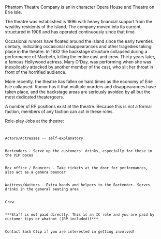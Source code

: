 ﻿Phantom Theatre Company is an in character Opera House and Theatre on Erie Isle. 


The theatre was established is 1896 with heavy financial support from the wealthy residents of the island. The company moved into its current structured in 1906 and has operated continuously since that time.


Occasional rumors have floated around the island since the early twenties century, indicating occasional disappearances and other tragedies taking place in the theatre.  In 1932 the backstage structure collapsed during a performance of Macbeth, killing the entire cast and crew.  Thirty years later, a famous Hollywood actress, Mary O'Day, was performing when she was inexplicably attacked by another member of the cast, who slit her throat in front of the horrified audience.


More recently, the theatre has fallen on hard times as the economy of Erie Isle collapsed.  Rumor has it that multiple murders and disappearances have taken place, and the backstage areas are seriously avoided by all but the most dedicated theatergoers.


A number of RP positions exist at the theatre. Because this is not a formal faction, members of any faction can act in these roles.  


Role-play Jobs at the theatre:
~~~~~~~~~~~


Actors/Actresses -- self-explanatory. 


Bartenders - Serve up the customers’ drinks, especially for those in the VIP boxes


Box office / Bouncers - Take tickets at the door for performances, also act as a genera bouncer


Waitress/Waiters - Extra hands and helpers to the Bartender. Serves drinks in the general seating area


Crew 


***Staff is not paid directly. This is an IC role and you are paid by customer tips or whatnot ((RP included))***


Contact Sash Clip if you are interested in getting involved!